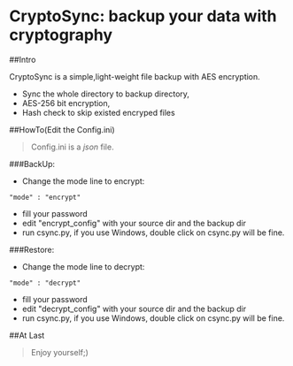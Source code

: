 # CryptoSync: backup your data with cryptography

##Intro

CryptoSync is a simple,light-weight file backup with AES encryption.
* Sync the whole directory to backup directory,
* AES-256 bit encryption,
* Hash check to skip existed encryped files

##HowTo(Edit the Config.ini)
>Config.ini is a *json* file.

###BackUp:

* Change the mode line to encrypt:
~~~~
"mode" : "encrypt"
~~~~
* fill your password
* edit "encrypt_config" with your source dir and the backup dir
* run csync.py, if you use Windows, double click on csync.py will be fine.

###Restore:

*  Change the mode line to decrypt:
~~~~
"mode" : "decrypt"
~~~~
* fill your password
* edit "decrypt_config" with your source dir and the backup dir
* run csync.py, if you use Windows, double click on csync.py will be fine.

##At Last
>Enjoy yourself;)




